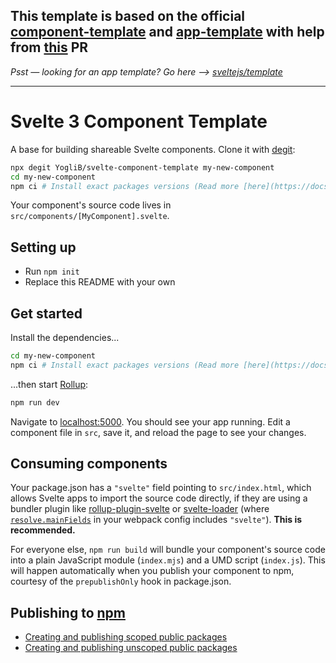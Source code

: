 ## This template is based on the official [component-template](https://github.com/sveltejs/component-template) and [app-template](https://github.com/sveltejs/template) with help from [this](https://github.com/sveltejs/component-template/pull/5) PR

_Psst — looking for an app template? Go here --> [sveltejs/template](https://github.com/sveltejs/template)_

---

# Svelte 3 Component Template

A base for building shareable Svelte components. Clone it with [degit](https://github.com/Rich-Harris/degit):

```bash
npx degit YogliB/svelte-component-template my-new-component
cd my-new-component
npm ci # Install exact packages versions (Read more [here](https://docs.npmjs.com/cli/ci.html#description))
```

Your component's source code lives in `src/components/[MyComponent].svelte`.

## Setting up

- Run `npm init`
- Replace this README with your own

## Get started

Install the dependencies...

```bash
cd my-new-component
npm ci # Install exact packages versions (Read more [here](https://docs.npmjs.com/cli/ci.html#description))
```

...then start [Rollup](https://rollupjs.org):

```bash
npm run dev
```

Navigate to [localhost:5000](http://localhost:5000). You should see your app running. Edit a component file in `src`, save it, and reload the page to see your changes.

## Consuming components

Your package.json has a `"svelte"` field pointing to `src/index.html`, which allows Svelte apps to import the source code directly, if they are using a bundler plugin like [rollup-plugin-svelte](https://github.com/rollup/rollup-plugin-svelte) or [svelte-loader](https://github.com/sveltejs/svelte-loader) (where [`resolve.mainFields`](https://webpack.js.org/configuration/resolve/#resolve-mainfields) in your webpack config includes `"svelte"`). **This is recommended.**

For everyone else, `npm run build` will bundle your component's source code into a plain JavaScript module (`index.mjs`) and a UMD script (`index.js`). This will happen automatically when you publish your component to npm, courtesy of the `prepublishOnly` hook in package.json.

## Publishing to [npm](https://www.npmjs.com)

- [Creating and publishing scoped public packages](https://docs.npmjs.com/creating-and-publishing-scoped-public-packages)
- [Creating and publishing unscoped public packages](https://docs.npmjs.com/creating-and-publishing-unscoped-public-packages)
